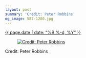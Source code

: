 ```yaml
---
layout: post
summary: 'Credit: Peter Robbins'
og_image: 587-1280.jpg
---
```


<div class="post">
 <time>
  <a href="/587">
   {{ page.date | date: "%B %-d, %Y" }}
  </a>
 </time>
 <a href="/587">
  <figure data-taken="12/25/2016">
   <img alt="Credit: Peter Robbins" sizes="(min-width: 700px) 50vw, calc(100vw - 2rem)" src="{{ site.assets_url }}/587-640.jpg" srcset="{{ site.assets_url }}/587-320.jpg 320w, {{ site.assets_url }}/587-640.jpg 640w, {{ site.assets_url }}/587-960.jpg 960w, {{ site.assets_url }}/587-1280.jpg 1280w"/>
  </figure>
 </a>
 <span>
  Credit: Peter Robbins
 </span>
</div>
